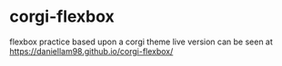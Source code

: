 # corgi-flexbox
flexbox practice based upon a corgi theme
live version can be seen at https://daniellam98.github.io/corgi-flexbox/
